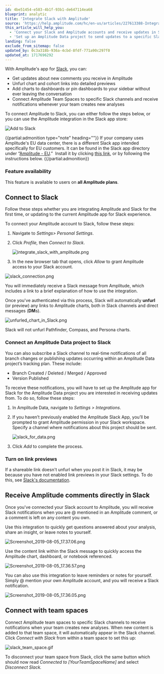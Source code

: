 ```yaml
---
id: 4be51454-e583-4b1f-93b1-de647114ea68
blueprint: analytic
title: 'Integrate Slack with Amplitude'
source: 'https://help.amplitude.com/hc/en-us/articles/227613388-Integrate-Slack-with-Amplitude'
this_article_will_help_you:
  - 'Connect your Slack and Amplitude accounts and receive updates in Slack'
  - 'Set up an Amplitude Data project to send updates to a specific Slack channel'
landing: false
exclude_from_sitemap: false
updated_by: 0c3a318b-936a-4cbd-8fdf-771a90c297f0
updated_at: 1717696292
---
```

With Amplitude's app for [Slack](https://www.slack.com/), you can:

* Get updates about new comments you receive in Amplitude
* Unfurl chart and cohort links into detailed previews
* Add charts to dashboards or pin dashboards to your sidebar without ever leaving the conversation
* Connect Amplitude Team Spaces to specific Slack channels and receive notifications whenever your team creates new analyses

To connect Amplitude to Slack, you can either follow the steps below, or you can use the Amplitude integration in the Slack app store: 

![Add to Slack](statamic://asset::help_center_conversions::analytics/add-to-slack.png.png)

{{partial:admonition type="note" heading=""}}
If your company uses Amplitude's EU data center, there is a different Slack app intended specifically for EU customers. It can be found in the Slack app directory under “[Amplitude - EU](https://amplitude.slack.com/apps/A042J2XCRS9-amplitude-eu).”  Install it by clicking [this link](https://links.amplitude.com/ZFSte8rMWtuwkP5jE/l/0POygAjvJypciVq4d?messageId=6nK7UeyixFZbdLPAQ&rn=&re=gIt92YuUGZ1RXasBXbhB0cul2akVnauYmZlpmI&sc=false), or by following the instructions below.
{{/partial:admonition}}

### Feature availability

This feature is available to users on **all Amplitude plans**.

## Connect to Slack

Follow these steps whether you are integrating Amplitude and Slack for the first time, or updating to the current Amplitude app for Slack experience.

To connect your Amplitude account to Slack, follow these steps:

1. Navigate to *Settings> Personal Settings*.
2. Click *Profile,* then *Connect to Slack*.

	![integrate_slack_with_amplitude.png](/output/img/analytics/integrate_slack_with_amplitude.png)

3. In the new browser tab that opens, click *Allow* to grant Amplitude access to your Slack account.

![slack_connection.png](/docs/output/img/analytics/slack_connection.png)

You will immediately receive a Slack message from Amplitude, which includes a link to a brief explanation of how to use the integration.

Once you've authenticated via this process, Slack will automatically **unfurl** (or preview) any links to Amplitude charts, both in Slack channels and direct messages (**DM**s).

![unfurled_chart_in_Slack.png](/docs/output/img/analytics/unfurled_chart_in_Slack.png)

Slack will not unfurl Pathfinder, Compass, and Persona charts.

### Connect an Amplitude Data project to Slack

You can also subscribe a Slack channel to real-time notifications of all branch changes or publishing updates occurring within an Amplitude Data project’s tracking plan. These include:

* Branch Created / Deleted / Merged / Approved
* Version Published

To receive these notifications, you will have to set up the Amplitude app for Slack for the Amplitude Data project you are interested in receiving updates from. To do so, follow these steps:

1. In Amplitude Data, navigate to *Settings > Integrations*.
2. If you haven’t previously enabled the Amplitude Slack App, you’ll be prompted to grant Amplitude permission in your Slack workspace. Specify a channel where notifications about this project should be sent.  
  
	![slack_for_data.png](/output/img/analytics/slack_for_data.png)

3. Click *Add* to complete the process.

### Turn on link previews

If a shareable link doesn't unfurl when you post it in Slack, it may be because you have not enabled link previews in your Slack settings. To do this, see [Slack's documentation](https://get.slack.help/hc/en-us/articles/204399343-Sharing-links-in-Slack).

## Receive Amplitude comments directly in Slack

Once you've connected your Slack account to Amplitude, you will receive Slack notifications when you are @ mentioned in an Amplitude comment, or a comment is left on any content you own. 

Use this integration to quickly get questions answered about your analysis, share an insight, or leave notes to yourself.

![Screenshot_2019-08-05_17.37.06.png](/docs/output/img/analytics/Screenshot_2019-08-05_17.37.06.png)

Use the content link within the Slack message to quickly access the Amplitude chart, dashboard, or notebook referenced.

![Screenshot_2019-08-05_17.36.57.png](/docs/output/img/analytics/Screenshot_2019-08-05_17.36.57.png)

You can also use this integration to leave reminders or notes for yourself. Simply @ mention your own Amplitude account, and you will receive a Slack notification.

![Screenshot_2019-08-05_17.36.05.png](/docs/output/img/analytics/Screenshot_2019-08-05_17.36.05.png)

## Connect with team spaces

Connect Amplitude team spaces to specific Slack channels to receive notifications when your team creates new analyses. When new content is added to that team space, it will automatically appear in the Slack channel. Click *Connect with Slack* from within a team space to set this up:

![slack_team_space.gif](/docs/output/img/analytics/slack_team_space.gif)

To disconnect your team space from Slack, click the same button which should now read *Connected to [YourTeamSpaceName]* and select *Disconnect Slack.*